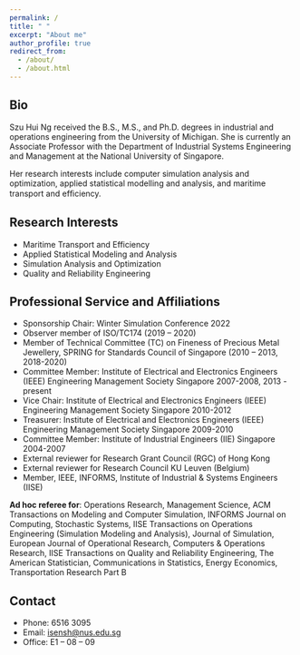 ```yaml
---
permalink: /
title: " "
excerpt: "About me"
author_profile: true
redirect_from: 
  - /about/
  - /about.html
---
```


## Bio
Szu Hui Ng received the B.S., M.S., and Ph.D. degrees in industrial and operations engineering from the University of Michigan. She is currently an Associate Professor with the Department of Industrial Systems Engineering and Management at the National University of Singapore.

Her research interests include computer simulation analysis and optimization, applied statistical modelling and analysis, and maritime transport and efﬁciency.


## Research Interests
* Maritime Transport and Efficiency
* Applied Statistical Modeling and Analysis
* Simulation Analysis and Optimization
* Quality and Reliability Engineering


## Professional Service and Affiliations
* Sponsorship Chair: Winter Simulation Conference 2022
* Observer member of ISO/TC174 (2019 – 2020)
* Member of Technical Committee (TC) on Fineness of Precious Metal Jewellery, SPRING for Standards Council of Singapore (2010 – 2013, 2018-2020) 
* Committee Member: Institute of Electrical and Electronics Engineers (IEEE) Engineering Management Society Singapore 2007-2008, 2013 - present
* Vice Chair: Institute of Electrical and Electronics Engineers (IEEE) Engineering Management Society Singapore 2010-2012
* Treasurer: Institute of Electrical and Electronics Engineers (IEEE) Engineering Management Society Singapore 2009-2010
* Committee Member: Institute of Industrial Engineers (IIE) Singapore 2004-2007
* External reviewer for Research Grant Council (RGC) of Hong Kong 
* External reviewer for Research Council KU Leuven (Belgium)
* Member, IEEE, INFORMS, Institute of Industrial & Systems Engineers (IISE)

**Ad hoc referee for**: Operations Research, Management Science, ACM Transactions on Modeling and Computer Simulation, INFORMS Journal on Computing, Stochastic Systems, IISE Transactions on Operations Engineering (Simulation Modeling and Analysis), Journal of Simulation, European Journal of Operational Research, Computers & Operations Research, IISE Transactions on Quality and Reliability Engineering, The American Statistician, Communications in Statistics, Energy Economics, Transportation Research Part B


## Contact
* Phone: 6516 3095
* Email: isensh@nus.edu.sg
* Office: E1 – 08 – 09

